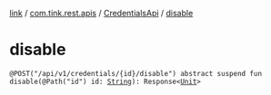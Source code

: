 [link](../../index.md) / [com.tink.rest.apis](../index.md) / [CredentialsApi](index.md) / [disable](./disable.md)

# disable

`@POST("/api/v1/credentials/{id}/disable") abstract suspend fun disable(@Path("id") id: `[`String`](https://kotlinlang.org/api/latest/jvm/stdlib/kotlin/-string/index.html)`): Response<`[`Unit`](https://kotlinlang.org/api/latest/jvm/stdlib/kotlin/-unit/index.html)`>`